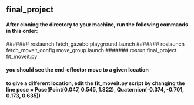 ## final_project
#### After cloning the directory to your machine, run the following commands in this order:

####### roslaunch fetch_gazebo playground.launch
####### roslaunch fetch_moveit_config move_group.launch
####### rosrun final_project fit_moveit.py

#### you should see the end-effector move to a given location
#### to give a different location, edit the fit_moveit.py script by changing the line pose = Pose(Point(0.047, 0.545, 1.822), Quaternion(-0.374, -0.701, 0.173, 0.635))
